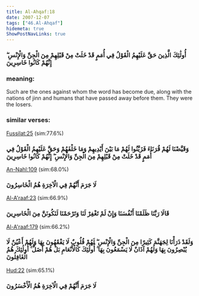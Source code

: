 ```yaml
---
title: Al-Ahqaf:18
date: 2007-12-07
tags: ["46.Al-Ahqaf"]
hidemeta: true 
ShowPostNavLinks: true 
---
```

### أُولَٰئِكَ الَّذِينَ حَقَّ عَلَيْهِمُ الْقَوْلُ فِي أُمَمٍ قَدْ خَلَتْ مِنْ قَبْلِهِمْ مِنَ الْجِنِّ وَالْإِنْسِ ۖ إِنَّهُمْ كَانُوا خَاسِرِينَ
### meaning: 
Such are the ones against whom the word has become due, along with the nations of jinn and humans that have passed away before them. They were the losers.
### similar verses: 

[Fussilat:25](/41/25) (sim:77.6%)

### وَقَيَّضْنَا لَهُمْ قُرَنَاءَ فَزَيَّنُوا لَهُمْ مَا بَيْنَ أَيْدِيهِمْ وَمَا خَلْفَهُمْ وَحَقَّ عَلَيْهِمُ الْقَوْلُ فِي أُمَمٍ قَدْ خَلَتْ مِنْ قَبْلِهِمْ مِنَ الْجِنِّ وَالْإِنْسِ ۖ إِنَّهُمْ كَانُوا خَاسِرِينَ

[An-Nahl:109](/16/109) (sim:68.0%)

### لَا جَرَمَ أَنَّهُمْ فِي الْآخِرَةِ هُمُ الْخَاسِرُونَ

[Al-A'raaf:23](/7/23) (sim:66.9%)

### قَالَا رَبَّنَا ظَلَمْنَا أَنْفُسَنَا وَإِنْ لَمْ تَغْفِرْ لَنَا وَتَرْحَمْنَا لَنَكُونَنَّ مِنَ الْخَاسِرِينَ

[Al-A'raaf:179](/7/179) (sim:66.2%)

### وَلَقَدْ ذَرَأْنَا لِجَهَنَّمَ كَثِيرًا مِنَ الْجِنِّ وَالْإِنْسِ ۖ لَهُمْ قُلُوبٌ لَا يَفْقَهُونَ بِهَا وَلَهُمْ أَعْيُنٌ لَا يُبْصِرُونَ بِهَا وَلَهُمْ آذَانٌ لَا يَسْمَعُونَ بِهَا ۚ أُولَٰئِكَ كَالْأَنْعَامِ بَلْ هُمْ أَضَلُّ ۚ أُولَٰئِكَ هُمُ الْغَافِلُونَ

[Hud:22](/11/22) (sim:65.1%)

### لَا جَرَمَ أَنَّهُمْ فِي الْآخِرَةِ هُمُ الْأَخْسَرُونَ
